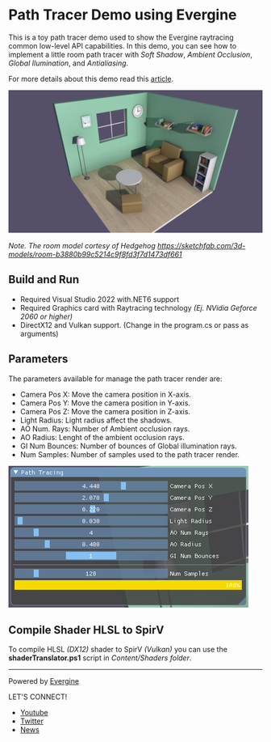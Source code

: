 # Path Tracer Demo using Evergine

This is a toy path tracer demo used to show the Evergine raytracing common low-level API capabilities. In this demo, you can see how to implement a little room path tracer with _Soft Shadow_, _Ambient Occlusion_, _Global Ilumination_, and _Antialiasing_.

For more details about this demo read this [article](https://evergine.com/raytracing/).

![Path tracer demo](Screenshots/Render.png)

_Note. The room model cortesy of Hedgehog https://sketchfab.com/3d-models/room-b3880b99c5214c9f8fd3f7d1473df661_

## Build and Run

- Required Visual Studio 2022 with.NET6 support
- Required Graphics card with Raytracing technology _(Ej. NVidia Geforce 2060 or higher)_
- DirectX12 and Vulkan support. (Change in the program.cs or pass as arguments)

## Parameters

The parameters available for manage the path tracer render are:
- Camera Pos X: Move the camera position in X-axis.
- Camera Pos Y: Move the camera position in Y-axis.
- Camera Pos Z: Move the camera position in Z-axis.
- Light Radius: Light radius affect the shadows.
- AO Num. Rays: Number of Ambient occlusion rays.
- AO Radius: Lenght of the ambient occlusion rays.
- GI Num Bounces: Number of bounces of Global illumination rays.
- Num Samples: Number of samples used to the path tracer render.

![Parameters](Screenshots/Interface.png)

## Compile Shader HLSL to SpirV
To compile HLSL _(DX12)_ shader to SpirV _(Vulkan)_ you can use the **shaderTranslator.ps1** script in _Content/Shaders folder_.

---
Powered by [Evergine](https://evergine.com)

LET'S CONNECT!

- [Youtube](https://www.youtube.com/channel/UCpA-X92rxM0OuywdVcir9mA)
- [Twitter](https://twitter.com/EvergineTeam)
- [News](https://evergine.com/news/)
